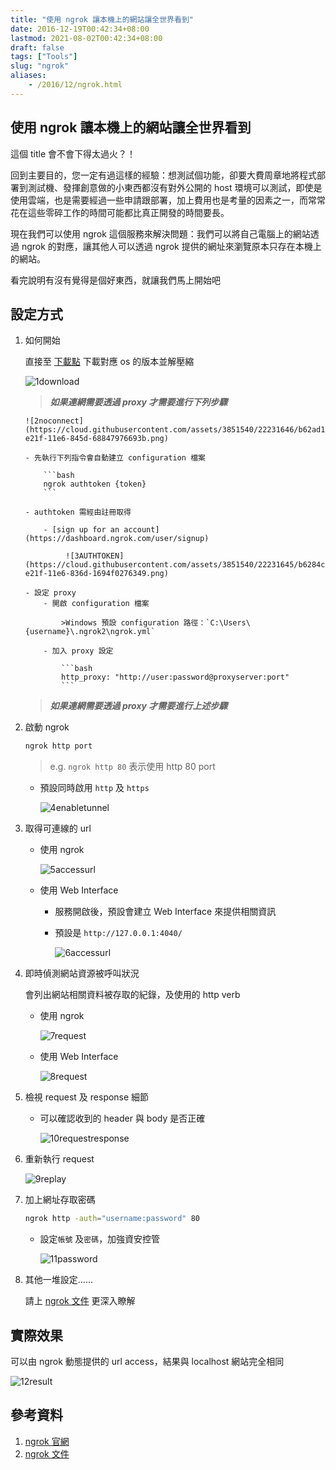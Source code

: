 ```yaml
---
title: "使用 ngrok 讓本機上的網站讓全世界看到"
date: 2016-12-19T00:42:34+08:00
lastmod: 2021-08-02T00:42:34+08:00
draft: false
tags: ["Tools"]
slug: "ngrok"
aliases:
    - /2016/12/ngrok.html
---
```

## 使用 ngrok 讓本機上的網站讓全世界看到

這個 title 會不會下得太過火？！

回到主要目的，您一定有過這樣的經驗：想測試個功能，卻要大費周章地將程式部署到測試機、發揮創意做的小東西都沒有對外公開的 host 環境可以測試，即使是使用雲端，也是需要經過一些申請跟部署，加上費用也是考量的因素之一，而常常花在這些零碎工作的時間可能都比真正開發的時間要長。

現在我們可以使用 ngrok 這個服務來解決問題：我們可以將自己電腦上的網站透過 ngrok 的對應，讓其他人可以透過 ngrok 提供的網址來瀏覽原本只存在本機上的網站。

看完說明有沒有覺得是個好東西，就讓我們馬上開始吧

## 設定方式

1. 如何開始

    直接至 [下載點](https://ngrok.com/download) 下載對應 os 的版本並解壓縮

    ![1download](https://cloud.githubusercontent.com/assets/3851540/22231642/b623eaa6-e21f-11e6-965b-d1fc05cd0c17.png)

    >***如果連網需要透過 proxy 才需要進行下列步驟***

       ![2noconnect](https://cloud.githubusercontent.com/assets/3851540/22231646/b62ad154-e21f-11e6-845d-68847976693b.png)

       - 先執行下列指令會自動建立 configuration 檔案

           ```bash
           ngrok authtoken {token}
           ```

       - authtoken 需經由註冊取得

           - [sign up for an account](https://dashboard.ngrok.com/user/signup)

                ![3AUTHTOKEN](https://cloud.githubusercontent.com/assets/3851540/22231645/b6284c4a-e21f-11e6-836d-1694f0276349.png)

       - 設定 proxy
           - 開啟 configuration 檔案

               >Windows 預設 configuration 路徑：`C:\Users\{username}\.ngrok2\ngrok.yml`

           - 加入 proxy 設定

               ```bash
               http_proxy: "http://user:password@proxyserver:port"
               ```

    >***如果連網需要透過 proxy 才需要進行上述步驟***

2. 啟動 ngrok

    ```bash
    ngrok http port
    ```

    > e.g. `ngrok http 80` 表示使用 http  80 port

   - 預設同時啟用 `http` 及 `https`

        ![4enabletunnel](https://cloud.githubusercontent.com/assets/3851540/22231647/b6470d6a-e21f-11e6-8f4f-5fadd4b60d6c.png)

3. 取得可連線的 url

   - 使用 ngrok

        ![5accessurl](https://cloud.githubusercontent.com/assets/3851540/22231648/b6479bcc-e21f-11e6-9c90-0c297b86b89e.png)

   - 使用 Web Interface

       * 服務開啟後，預設會建立 Web Interface 來提供相關資訊
       * 預設是 `http://127.0.0.1:4040/`

            ![6accessurl](https://cloud.githubusercontent.com/assets/3851540/22231650/b649523c-e21f-11e6-8438-8472224186aa.png)

4. 即時偵測網站資源被呼叫狀況

    會列出網站相關資料被存取的紀錄，及使用的 http verb

   - 使用 ngrok

        ![7request](https://cloud.githubusercontent.com/assets/3851540/22231649/b648f706-e21f-11e6-8dcf-7fcb423d4a23.png)

   - 使用 Web Interface

        ![8request](https://cloud.githubusercontent.com/assets/3851540/22231639/b5e37836-e21f-11e6-9426-080e2a03608e.png)

5. 檢視 request 及 response 細節

   - 可以確認收到的 header 與 body 是否正確

        ![10requestresponse](https://cloud.githubusercontent.com/assets/3851540/22231643/b624c8a4-e21f-11e6-8bf2-f6edf84cd9a5.png)

6. 重新執行 request

    ![9replay](https://cloud.githubusercontent.com/assets/3851540/22231640/b605fabe-e21f-11e6-9fe4-216bd83e4721.png)

7. 加上網址存取密碼

    ```bash
    ngrok http -auth="username:password" 80
    ```

   - 設定`帳號` 及`密碼`，加強資安控管

        ![11password](https://cloud.githubusercontent.com/assets/3851540/22231644/b6262988-e21f-11e6-90d9-187ecc42e8aa.png)

8. 其他一堆設定......

    請上 [ngrok 文件](https://ngrok.com/docs) 更深入瞭解

## 實際效果

可以由 ngrok 動態提供的 url access，結果與 localhost 網站完全相同

![12result](https://cloud.githubusercontent.com/assets/3851540/22231641/b622a45c-e21f-11e6-9788-7c75c14a6740.png)

## 參考資料

1. [ngrok 官網](https://ngrok.com/)
2. [ngrok 文件](https://ngrok.com/docs)
